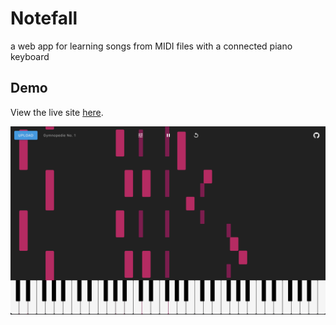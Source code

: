 # Notefall
a web app for learning songs from MIDI files with a connected piano keyboard

## Demo
View the live site [here](https://austinrsands.github.io/notefall/).

![screenshot](screenshot.png)
